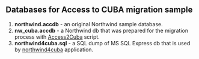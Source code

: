 ## Databases for Access to CUBA migration sample

1. **northwind.accdb** - an original Northwind sample database.
1. **nw_cuba.accdb** - a Northwind db that was prepared for the migration process with [Access2Cuba](../vba/) script.
1. **northwind4cuba.sql** - a SQL dump of MS SQL Express db that is used by [northwind4cuba](../northwind4cuba) application.
